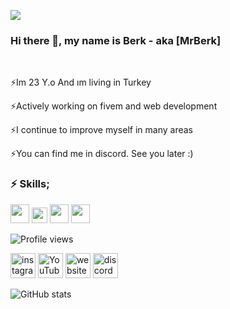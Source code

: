 
![](https://media.giphy.com/media/H20uwbrYcIh0FUQSnP/giphy.gif)
 
### Hi there 👋, my name is Berk - aka [MrBerk]

<br>

⚡Im 23 Y.o And ım living in Turkey 

⚡Actively working on fivem and web development

⚡I continue to improve myself in many areas

⚡You can find me in discord. See you later :)

<h3>⚡ Skills; </h3>

<img src='https://www.pikpng.com/pngl/b/382-3820403_we-specialize-in-technologies-html-css-js-icons.png' height='30'> <img src='https://www.php.net/images/logos/new-php-logo.svg' height='25'>
<img src='https://cdn3.iconfinder.com/data/icons/logos-and-brands-adobe/512/267_Python-512.png' height='30'>
<img src='https://upload.wikimedia.org/wikipedia/commons/thumb/c/cf/Lua-Logo.svg/1024px-Lua-Logo.svg.png' height='30'>
<br>

![Profile views](https://gpvc.arturio.dev/MrBerkk)



[<img src='https://cdn4.iconfinder.com/data/icons/social-media-2210/24/Instagram-512.png' alt='instagram' height='40'>](https://www.instagram.com/mb_development0/)  [<img src='https://iconarchive.com/download/i98467/dakirby309/simply-styled/YouTube.ico' alt='YouTube' height='40'>](https://www.youtube.com/channel/UCuPeoRzSDcFTEedkCXBQnGA)  [<img src='https://emojipedia-us.s3.amazonaws.com/source/skype/289/globe-with-meridians_1f310.png' alt='website' height='40'>](https://mrberk.com) 
[<img src='https://www.freepnglogos.com/uploads/discord-logo-png/discord-logo-logodownload-download-logotipos-1.png' alt='discord' height='40'>](https://discord.gg/AwcXmGNyZ5)  

![GitHub stats](https://github-readme-stats.vercel.app/api?username=MrBerkk&show_icons=true&theme=github_dark) 
